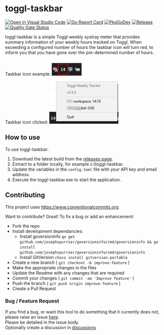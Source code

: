 # toggl-taskbar

[![Open in Visual Studio Code](https://img.shields.io/static/v1?logo=visualstudiocode&label=&message=Open%20in%20Visual%20Studio%20Code&labelColor=2c2c32&color=007acc&logoColor=007acc)](https://open.vscode.dev/danstis/toggl-taskbar)
[![Go Report Card](https://goreportcard.com/badge/github.com/danstis/gotemplate?style=flat-square)](https://goreportcard.com/report/github.com/danstis/toggl-taskbar)
[![PkgGoDev](https://pkg.go.dev/badge/github.com/danstis/gotemplate)](https://pkg.go.dev/github.com/danstis/toggl-taskbar)
[![Release](https://img.shields.io/github/release/danstis/gotemplate.svg?style=flat-square)](https://github.com/danstis/toggl-taskbar/releases/latest)
[![Quality Gate Status](https://sonarcloud.io/api/project_badges/measure?project=danstis_toggl-taskbar&metric=alert_status)](https://sonarcloud.io/summary/new_code?id=danstis_toggl-taskbar)

toggl-taskbar is a simple Toggl weekly systray meter that provides summary information of your weekly hours tracked on Toggl.
When exceeding a configured number of hours the taskbar icon will turn red, to inform you that you have gone over the pre-determined number of hours.

Taskbar icon example:
![Taskbar icon](https://raw.githubusercontent.com/danstis/toggl-taskbar/master/images/icon.png)

Taskbar icon clicked:
![Taskbar icon clicked](https://raw.githubusercontent.com/danstis/toggl-taskbar/master/images/clicked.png)

## How to use

To use toggl-taskbar:

1. Download the latest build from the [releases page](https://github.com/danstis/toggl-taskbar/releases).
2. Extract to a folder locally, for example c:\toggl-taskbar.
3. Update the variables in the `config.toml` file with your API key and email address.
4. Execute the toggl-taskbar.exe to start the application.

## Contributing

This project uses <https://www.conventionalcommits.org>.

Want to contribute? Great!
To fix a bug or add an enhancement:

* Fork the repo
* Install development dependancies:
  * Install goversioninfo `go get github.com/josephspurrier/goversioninfo/cmd/goversioninfo && go install github.com/josephspurrier/goversioninfo/cmd/goversioninfo`
  * Install GitVersion `choco install gitversion.portable`
* Create a new branch ( `git checkout -b improve-feature` )
* Make the appropriate changes in the files
* Update the Readme with any changes that are required
* Commit your changes ( `git commit -am 'Improve feature'` )
* Push the branch ( `git push origin improve-feature` )
* Create a Pull Request

### Bug / Feature Request

If you find a bug, or want this tool to do something that it currently does not, please raise an issue [here](https://github.com/danstis/toggl-taskbar/issues).  
Please be detailed in the issue body.  
Optionally create a discussion in [discussions](https://github.com/danstis/toggl-taskbar/discussions)
